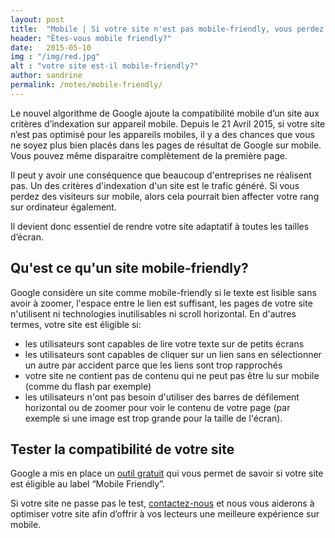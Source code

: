 ```yaml
---
layout: post
title:  "Mobile | Si votre site n'est pas mobile-friendly, vous perdez des clients!"
header: "Êtes-vous mobile friendly?"
date:   2015-05-10
img : "/img/red.jpg"
alt : "votre site est-il mobile-friendly?"
author: sandrine
permalink: /notes/mobile-friendly/
---
```


Le nouvel algorithme de Google ajoute la compatibilité mobile d’un site aux critères d’indexation sur appareil mobile. Depuis le 21 Avril 2015, si votre site n’est pas optimisé pour les appareils mobiles, il y a des chances que vous ne soyez plus bien placés dans les pages de résultat de Google sur mobile. Vous pouvez même disparaitre complètement de la première page.  

Il peut y avoir une conséquence que beaucoup d'entreprises ne réalisent pas. Un des critères d'indexation d'un site est le trafic généré. Si vous perdez des visiteurs sur mobile, alors cela pourrait bien affecter votre rang sur ordinateur également.

Il devient donc essentiel de rendre votre site adaptatif à toutes les tailles d’écran.

## Qu'est ce qu'un site mobile-friendly?
Google considère un site comme mobile-friendly si le texte est lisible sans avoir à zoomer, l'espace entre le lien est suffisant, les pages de votre site n'utilisent ni technologies inutilisables ni scroll horizontal. En d'autres termes, votre site est éligible si:

 +	les utilisateurs sont capables de lire votre texte sur de petits écrans
 +	les utilisateurs sont capables de cliquer sur un lien sans en sélectionner un autre par accident parce que les 		liens sont trop rapprochés
 +	votre site ne contient pas de contenu qui ne peut pas être lu sur mobile (comme du flash par exemple)
 +	les utilisateurs n'ont pas besoin d'utiliser des barres de défilement horizontal ou de zoomer pour voir le contenu de votre page (par exemple si une image est trop grande pour la taille de l'écran).

## Tester la compatibilité de votre site
Google a mis en place un [outil gratuit](https://www.google.com/webmasters/tools/mobile-friendly/) qui vous permet de savoir si votre site est éligible au label “Mobile Friendly”.

Si votre site ne passe pas le test, [contactez-nous](/contact/) et nous vous aiderons à optimiser votre site afin d’offrir à vos lecteurs une meilleure expérience sur mobile.
